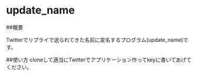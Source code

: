 update_name
===========
##概要

Twitterでリプライで送られてきた名前に変名するプログラム(update_name)です。

##使い方
cloneして適当にTwitterでアプリケーション作ってkeyに書いてあげてください。
